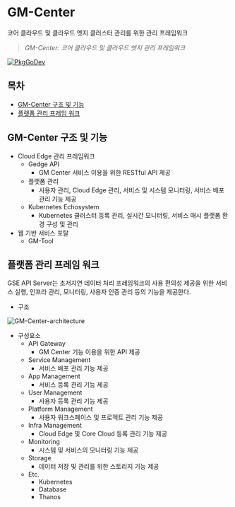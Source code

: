# GM-Center
코어 클라우드 및 클라우드 엣지 클러스터 관리를 위한 관리 프레임워크

> *GM-Center: 코어 클라우드 및 클라우드 엣지 관리 프레임워크*

[![PkgGoDev](https://pkg.go.dev/badge/golang.org/x/tools)](https://pkg.go.dev/golang.org/x/tools)


## 목차
- [GM-Center 구조 및 기능](https://github.com/gedge-platform/gm-center/blob/develop/README.md)
- [플랫폼 관리 프레임 워크](https://github.com/gedge-platform/gm-center/blob/develop/README.md)


## GM-Center 구조 및 기능


- Cloud Edge 관리 프레임워크
  - Gedge API
    - GM Center 서비스 이용을 위한 RESTful API 제공 
  - 플랫폼 관리
    - 사용자 관리, Cloud Edge 관리, 서비스 및 시스템 모니터링, 서비스 배포 관리 기능 제공
  - Kubernetes Echosystem
    - Kubernetes 클러스터 등록 관리, 실시간 모니터링, 서비스 매시 플랫폼 환경 구성 및 관리
- 웹 기반 서비스 포탈
  - GM-Tool



## 플랫폼 관리 프레임 워크

GSE API Server는 초저지연 데이터 처리 프레임워크의 사용 편의성 제공을 위한 서비스 실행, 인프라 관리, 모니터링, 사용자 인증 관리 등의 기능을 제공한다.

- 구조

![GM-Center-architecture](https://github.com/gedge-platform/gm-center/blob/develop/docs/01_architecture.png)


- 구성요소
  - API Gateway
    - GM Center 기능 이용을 위한 API 제공
  - Service Management
    - 서비스 배포 관리 기능 제공
  - App Management
    - 서비스 등록 관리 기능 제공
  - User Management
    - 사용자 등록 관리 기능 제공
  - Platform Management
    - 사용자 워크스페이스 및 프로젝트 관리 기능 제공
  - Infra Management
    - Cloud Edge 및 Core Cloud 등록 관리 기능 제공
  - Monitoring
    - 시스템 및 서비스의 모니터링 기능 제공
  - Storage
    - 데이터 저장 및 관리를 위한 스토리지 기능 제공
  - Etc.
    - Kubernetes
    - Database
    - Thanos

